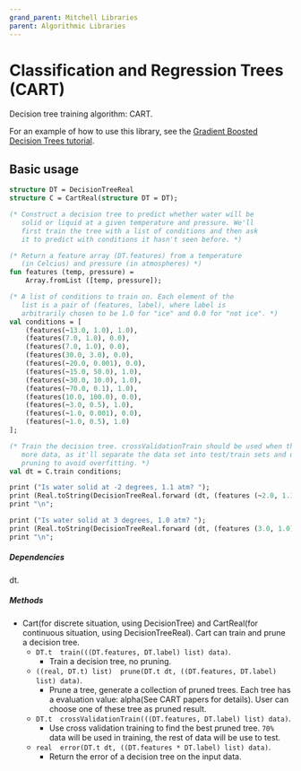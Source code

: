```yaml
---
grand_parent: Mitchell Libraries
parent: Algorithmic Libraries
---
```

# Classification and Regression Trees (CART)

Decision tree training algorithm: CART.

For an example of how to use this library, see the
[Gradient Boosted Decision Trees tutorial](../../tutorials/tutorial-gbdt.md).

## Basic usage

```sml
structure DT = DecisionTreeReal
structure C = CartReal(structure DT = DT);

(* Construct a decision tree to predict whether water will be 
   solid or liquid at a given temperature and pressure. We'll
   first train the tree with a list of conditions and then ask
   it to predict with conditions it hasn't seen before. *)

(* Return a feature array (DT.features) from a temperature 
   (in Celcius) and pressure (in atmospheres) *)   
fun features (temp, pressure) =
	Array.fromList ([temp, pressure]);

(* A list of conditions to train on. Each element of the
   list is a pair of (features, label), where label is 
   arbitrarily chosen to be 1.0 for "ice" and 0.0 for "not ice". *)
val conditions = [
	(features(~13.0, 1.0), 1.0),
	(features(7.0, 1.0), 0.0),
	(features(7.0, 1.0), 0.0),
	(features(30.0, 3.0), 0.0),
	(features(~20.0, 0.001), 0.0),
	(features(~15.0, 50.0), 1.0),
	(features(~30.0, 10.0), 1.0),
	(features(~70.0, 0.1), 1.0),
	(features(10.0, 100.0), 0.0),
	(features(~3.0, 0.5), 1.0),
	(features(~1.0, 0.001), 0.0),
	(features(~1.0, 0.5), 1.0)
];

(* Train the decision tree. crossValidationTrain should be used when there's 
   more data, as it'll separate the data set into test/train sets and use
   pruning to avoid overfitting. *)
val dt = C.train conditions;

print ("Is water solid at -2 degrees, 1.1 atm? ");
print (Real.toString(DecisionTreeReal.forward (dt, (features (~2.0, 1.1)))));
print "\n";

print ("Is water solid at 3 degrees, 1.0 atm? ");
print (Real.toString(DecisionTreeReal.forward (dt, (features (3.0, 1.0)))));
print "\n";
```

##### Dependencies

dt.

##### Methods

- Cart(for discrete situation, using DecisionTree) and CartReal(for continuous situation, using DecisionTreeReal). Cart can train and prune a decision tree.
    + `DT.t  train(((DT.features, DT.label) list) data)`.
      - Train a decision tree, no pruning.
    + `((real, DT.t) list)  prune(DT.t dt, ((DT.features, DT.label) list) data)`.
      - Prune a tree, generate a collection of pruned trees. Each tree has a evaluation value: alpha(See CART papers for details). User can choose one of these tree as pruned result.
    + `DT.t  crossValidationTrain(((DT.features, DT.label) list) data)`.
      - Use cross validation training to find the best pruned tree. `70%` data will be used in training, the rest of data will be use to test.
    + `real  error(DT.t dt, ((DT.features * DT.label) list) data)`.
      - Return the error of a decision tree on the input data.
